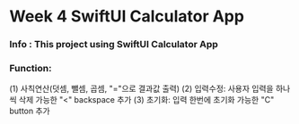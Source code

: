 # Week 4 SwiftUI Calculator App

### Info : This project using SwiftUI Calculator App 

### Function: 
(1) 사칙연산(덧셈, 뺄셈, 곱셈, "="으로 결과값 출력) 
(2) 입력수정: 사용자 입력을 하나씩 삭제 가능한 "<" backspace 추가 
(3) 초기화: 입력 한번에 초기화 가능한 "C" button 추가


